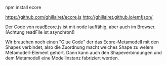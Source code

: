npm install ecore

https://github.com/ghillairet/ecore.js
http://ghillairet.github.io/emfjson/

Der Code von readEcore.js ist mit node lauffähig, aber auch im Browser.
(Achtung readFile ist asynchron!)

Wir brauchen noch einen "Glue Code" der das Ecore-Metamodell mit den
Shapes verbindet, also die Zuordnung macht welches Shape zu welem
Metamodell-Element gehört. Dann kann auch den Shapeverbindungen und
dem Metamodell eine Modellinstanz fabriziert werden.